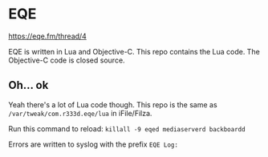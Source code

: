 # EQE

https://eqe.fm/thread/4

EQE is written in Lua and Objective-C. This repo contains the Lua code. The Objective-C code is closed source.

## Oh... ok

Yeah there's a lot of Lua code though. This repo is the same as `/var/tweak/com.r333d.eqe/lua` in iFile/Filza.

Run this command to reload: `killall -9 eqed mediaserverd backboardd`

Errors are written to syslog with the prefix `EQE Log:`
